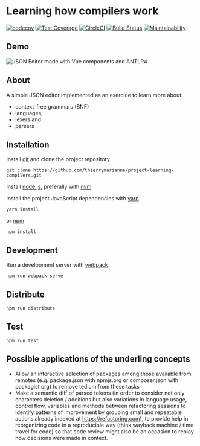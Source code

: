 # Learning how compilers work

[![codecov](https://codecov.io/gh/thierrymarianne/project-learning-compilers/branch/master/graph/badge.svg)](https://codecov.io/gh/thierrymarianne/project-learning-compilers)
[![Test Coverage](https://api.codeclimate.com/v1/badges/6d36175eb27c5a4e66cd/test_coverage)](https://codeclimate.com/github/thierrymarianne/project-learning-compilers/test_coverage)
[![CircleCI](https://circleci.com/gh/thierrymarianne/project-learning-compilers.svg?style=svg)](https://circleci.com/gh/thierrymarianne/project-learning-compilers)
[![Build Status](https://travis-ci.org/thierrymarianne/project-learning-compilers.svg?branch=master)](https://travis-ci.org/thierrymarianne/project-learning-compilers)
[![Maintainability](https://api.codeclimate.com/v1/badges/6d36175eb27c5a4e66cd/maintainability)](https://codeclimate.com/github/thierrymarianne/project-learning-compilers/maintainability)

## Demo

![JSON Editor made with Vue components and ANTLR4](https://thierry.marianne.io/compilers/compilers-principles-techniques-and-tools.gif)

## About

A simple JSON editor implemented as an exercice
to learn more about:
 - context-free grammars (BNF)
 - languages,
 - lexers and
 - parsers

## Installation

Install [git](https://git-scm.org) and clone the project repository

```
git clone https://github.com/thierrymarianne/project-learning-compilers.git
```

Install [node.js](https://nodejs.org), 
preferally with [nvm](https://github.com/creationix/nvm)

Install the project JavaScript dependencies with [yarn](https://yarnpkg.com/en/docs/install#mac-stable) 

```
yarn install
```

or [npm](https://nodejs.org/en/download/)

```
npm install
```
## Development

Run a development server with [webpack](https://webpack.js.org/)

```
npm run webpack-serve
```

## Distribute

```
npm run distribute
```

## Test

```
npm run test
```

## Possible applications of the underling concepts 

 - Allow an interactive selection of packages among those available from remotes
 (e.g. package.json with npmjs.org or composer.json with packagist.org) to remove tedium 
 from these tasks
 - Make a semantic diff of parsed tokens (in order to consider not only characters deletion / 
 additions but also variations in language usage, control flow, variables and methods between
 refactoring sessions to identify patterns of improvement by grouping small and repeatable
 actions already indexed at https://refactoring.com), to provide help in reorganizing code in a
 reproducible way (think wayback machine / time travel for code) so that code review might also
 be an occasion to replay how decisions were made in context.
